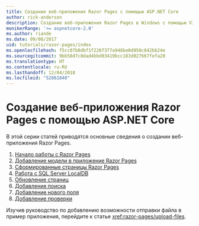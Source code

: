 ```yaml
---
title: Создание веб-приложения Razor Pages с помощью ASP.NET Core
author: rick-anderson
description: Создание веб-приложения Razor Pages в Windows с помощью Visual Studio, ASP.NET Core и EF Core.
monikerRange: '>= aspnetcore-2.0'
ms.author: riande
ms.date: 09/08/2017
uid: tutorials/razor-pages/index
ms.openlocfilehash: f5cc07b8dbf1f226f377a948be0d958c842bb24e
ms.sourcegitcommit: 9bb58d7c8dad4bbd03419bcc183d027667fefa20
ms.translationtype: HT
ms.contentlocale: ru-RU
ms.lasthandoff: 12/04/2018
ms.locfileid: "52861840"
---
```

# <a name="create-a-razor-pages-web-app-with-aspnet-core"></a>Создание веб-приложения Razor Pages с помощью ASP.NET Core

В этой серии статей приводятся основные сведения о создании веб-приложения Razor Pages.

1. [Начало работы с Razor Pages](xref:tutorials/razor-pages/razor-pages-start)
1. [Добавление модели в приложение Razor Pages](xref:tutorials/razor-pages/model)
1. [Сформированные страницы Razor Pages](xref:tutorials/razor-pages/page)
1. [Работа с SQL Server LocalDB](xref:tutorials/razor-pages/sql)
1. [Обновление страниц](xref:tutorials/razor-pages/da1)
1. [Добавление поиска](xref:tutorials/razor-pages/search)
1. [Добавление нового поля](xref:tutorials/razor-pages/new-field)
1. [Добавление проверки](xref:tutorials/razor-pages/validation)

Изучив руководство по добавлению возможности отправки файла в пример приложения, перейдите к статье <xref:razor-pages/upload-files>.